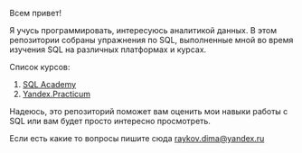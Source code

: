 Всем привет!

Я учусь программировать, интересуюсь аналитикой данных.
В этом репозитории собраны упражнения по SQL, выполненные мной во время изучения SQL на различных платформах и курсах.

Список курсов:

1. [SQL Academy](https://sql-academy.org/)
2. [Yandex.Practicum](https://practicum.yandex.ru/)

Надеюсь, это репозиторий поможет вам оценить мои навыки работы с SQL или вам будет просто интересно просмотреть.

Если есть какие то вопросы пишите сюда raykov.dima@yandex.ru
